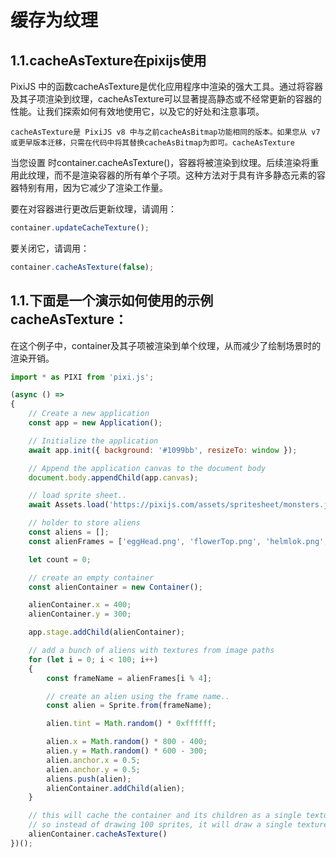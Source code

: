 # 缓存为纹理

## 1.1.cacheAsTexture在pixijs使用
PixiJS 中的函数cacheAsTexture是优化应用程序中渲染的强大工具。通过将容器及其子项渲染到纹理，cacheAsTexture可以显著提高静态或不经常更新的容器的性能。让我们探索如何有效地使用它，以及它的好处和注意事项。

```
cacheAsTexture是 PixiJS v8 中与之前cacheAsBitmap功能相同的版本。如果您从 v7 或更早版本迁移，只需在代码中将其替换cacheAsBitmap为即可。cacheAsTexture
```

当您设置 时container.cacheAsTexture()，容器将被渲染到纹理。后续渲染将重用此纹理，而不是渲染容器的所有单个子项。这种方法对于具有许多静态元素的容器特别有用，因为它减少了渲染工作量。

要在对容器进行更改后更新纹理，请调用：
```js
container.updateCacheTexture();
```
要关闭它，请调用：
```js
container.cacheAsTexture(false);
```

## 1.1.下面是一个演示如何使用的示例cacheAsTexture：
在这个例子中，container及其子项被渲染到单个纹理，从而减少了绘制场景时的渲染开销。
```js
import * as PIXI from 'pixi.js';

(async () =>
{
    // Create a new application
    const app = new Application();

    // Initialize the application
    await app.init({ background: '#1099bb', resizeTo: window });

    // Append the application canvas to the document body
    document.body.appendChild(app.canvas);

    // load sprite sheet..
    await Assets.load('https://pixijs.com/assets/spritesheet/monsters.json');

    // holder to store aliens
    const aliens = [];
    const alienFrames = ['eggHead.png', 'flowerTop.png', 'helmlok.png', 'skully.png'];

    let count = 0;

    // create an empty container
    const alienContainer = new Container();

    alienContainer.x = 400;
    alienContainer.y = 300;

    app.stage.addChild(alienContainer);

    // add a bunch of aliens with textures from image paths
    for (let i = 0; i < 100; i++)
    {
        const frameName = alienFrames[i % 4];

        // create an alien using the frame name..
        const alien = Sprite.from(frameName);

        alien.tint = Math.random() * 0xffffff;

        alien.x = Math.random() * 800 - 400;
        alien.y = Math.random() * 600 - 300;
        alien.anchor.x = 0.5;
        alien.anchor.y = 0.5;
        aliens.push(alien);
        alienContainer.addChild(alien);
    }

    // this will cache the container and its children as a single texture
    // so instead of drawing 100 sprites, it will draw a single texture!
    alienContainer.cacheAsTexture()
})();
```



